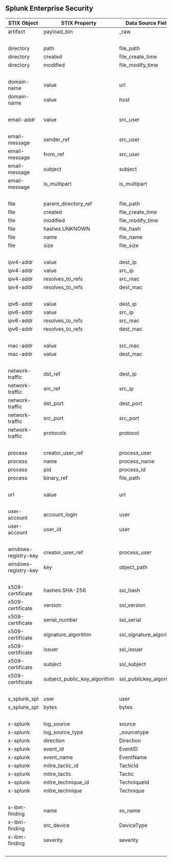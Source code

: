 ## Splunk Enterprise Security
| STIX Object | STIX Property | Data Source Field |
|--|--|--|
| artifact | payload_bin | _raw |
| <br> | | |
| directory | path | file_path |
| directory | created | file_create_time |
| directory | modified | file_modify_time |
| <br> | | |
| domain-name | value | url |
| domain-name | value | host |
| <br> | | |
| email-addr | value | src_user |
| <br> | | |
| email-message | sender_ref | src_user |
| email-message | from_ref | src_user |
| email-message | subject | subject |
| email-message | is_multipart | is_multipart |
| <br> | | |
| file | parent_directory_ref | file_path |
| file | created | file_create_time |
| file | modified | file_modify_time |
| file | hashes.UNKNOWN | file_hash |
| file | name | file_name |
| file | size | file_size |
| <br> | | |
| ipv4-addr | value | dest_ip |
| ipv4-addr | value | src_ip |
| ipv4-addr | resolves_to_refs | src_mac |
| ipv4-addr | resolves_to_refs | dest_mac |
| <br> | | |
| ipv6-addr | value | dest_ip |
| ipv6-addr | value | src_ip |
| ipv6-addr | resolves_to_refs | src_mac |
| ipv6-addr | resolves_to_refs | dest_mac |
| <br> | | |
| mac-addr | value | src_mac |
| mac-addr | value | dest_mac |
| <br> | | |
| network-traffic | dst_ref | dest_ip |
| network-traffic | src_ref | src_ip |
| network-traffic | dst_port | dest_port |
| network-traffic | src_port | src_port |
| network-traffic | protocols | protocol |
| <br> | | |
| process | creator_user_ref | process_user |
| process | name | process_name |
| process | pid | process_id |
| process | binary_ref | file_path |
| <br> | | |
| url | value | url |
| <br> | | |
| user-account | account_login | user |
| user-account | user_id | user |
| <br> | | |
| windows-registry-key | creator_user_ref | process_user |
| windows-registry-key | key | object_path |
| <br> | | |
| x509-certificate | hashes.SHA-256 | ssl_hash |
| x509-certificate | version | ssl_version |
| x509-certificate | serial_number | ssl_serial |
| x509-certificate | signature_algorithm | ssl_signature_algorithm |
| x509-certificate | issuer | ssl_issuer |
| x509-certificate | subject | ssl_subject |
| x509-certificate | subject_public_key_algorithm | ssl_publickey_algorithm |
| <br> | | |
| x_splunk_spl | user | user |
| x_splunk_spl | bytes | bytes |
| <br> | | |
| x-splunk | log_source | source |
| x-splunk | log_source_type | _sourcetype |
| x-splunk | direction | Direction |
| x-splunk | event_id | EventID |
| x-splunk | event_name | EventName |
| x-splunk | mitre_tactic_id | TacticId |
| x-splunk | mitre_tactic | Tactic |
| x-splunk | mitre_technique_id | TechniqueId |
| x-splunk | mitre_technique | Technique |
| <br> | | |
| x-ibm-finding | name | ss_name |
| x-ibm-finding | src_device | DeviceType |
| x-ibm-finding | severity | severity |
| <br> | | |
